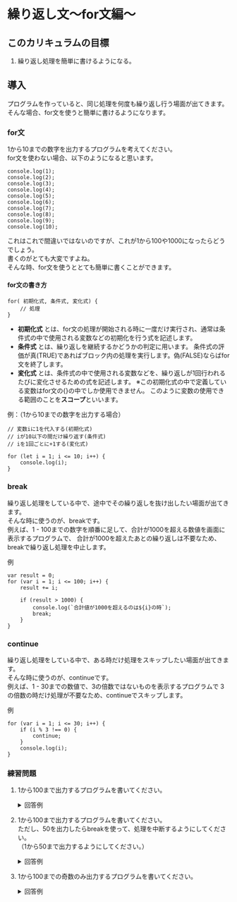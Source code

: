 # 繰り返し文〜for文編〜

## このカリキュラムの目標
1. 繰り返し処理を簡単に書けるようになる。

## 導入
プログラムを作っていると、同じ処理を何度も繰り返し行う場面が出てきます。  
そんな場合、for文を使うと簡単に書けるようになります。

### for文
1から10までの数字を出力するプログラムを考えてください。  
for文を使わない場合、以下のようになると思います。

```
console.log(1);
console.log(2);
console.log(3);
console.log(4);
console.log(5);
console.log(6);
console.log(7);
console.log(8);
console.log(9);
console.log(10);
```

これはこれで間違いではないのですが、これが1から100や1000になったらどうでしょう。  
書くのがとても大変ですよね。  
そんな時、for文を使うととても簡単に書くことができます。

#### for文の書き方

```
for( 初期化式, 条件式, 変化式) {
	// 処理
}
```

- **初期化式** とは、for文の処理が開始される時に一度だけ実行され、通常は条件式の中で使用される変数などの初期化を行う式を記述します。
- **条件式** とは、繰り返しを継続するかどうかの判定に用います。 条件式の評価が真(TRUE)であればブロック内の処理を実行します。偽(FALSE)ならばfor文を終了します。
- **変化式** とは、条件式の中で使用される変数などを、繰り返しが1回行われるたびに変化させるための式を記述します。 ※この初期化式の中で定義している変数はfor文の{}の中でしか使用できません。 このように変数の使用できる範囲のことを**スコープ**といいます。


例：（1から10までの数字を出力する場合）

```
// 変数iに1を代入する(初期化式)
// iが10以下の間だけ繰り返す(条件式)
// iを1回ごとに+1する(変化式)

for (let i = 1; i <= 10; i++) {
    console.log(i);
}
```

### break
繰り返し処理をしている中で、途中でその繰り返しを抜け出したい場面が出てきます。  
そんな時に使うのが、breakです。  
例えば、1 - 100までの数字を順番に足して、合計が1000を超える数値を画面に表示するプログラムで、
合計が1000を超えたあとの繰り返しは不要なため、breakで繰り返し処理を中止します。

例

```
var result = 0;
for (var i = 1; i <= 100; i++) {
    result += i;

    if (result > 1000) {
        console.log(`合計値が1000を超えるのは${i}の時`);
        break;
    }
}
```

### continue
繰り返し処理をしている中で、ある時だけ処理をスキップしたい場面が出てきます。  
そんな時に使うのが、continueです。  
例えば、1 - 30までの数値で、3の倍数ではないものを表示するプログラムで
3の倍数の時だけ処理が不要なため、continueでスキップします。

例

```
for (var i = 1; i <= 30; i++) {
    if (i % 3 !== 0) {
        continue;
    }
    console.log(i);
}
```

### 練習問題
1. 1から100まで出力するプログラムを書いてください。
	
	<details><summary>回答例</summary><div>
	
	```
	for (var i = 1; i <= 100; i++) {
		console.log(i);
	}
	```
	
	</div></details>
	
2. 1から100まで出力するプログラムを書いてください。  
ただし、50を出力したらbreakを使って、処理を中断するようにしてください。  
（1から50まで出力するようにしてください。）

	<details><summary>回答例</summary><div>
	
	```
	for (var i = 1; i <= 100; i++) {
		if (i > 50) {
	        break;
	    }
	    console.log(i);
	}
	```
	
	</div></details>
	
3. 1から100までの奇数のみ出力するプログラムを書いてください。  
	<details><summary>回答例</summary><div>
	
	```
	for (var i = 1; i <= 100; i++) {
	    if (i % 2 == 0) {
	        continue;
	    }
	    console.log(i);
	}
	
	```
	
	</div></details>